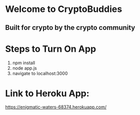 # Welcome to CryptoBuddies
## Built for crypto by the crypto community

# Steps to Turn On App
1. npm install
2. node app.js
3. navigate to localhost:3000

# Link to Heroku App: 
https://enigmatic-waters-68374.herokuapp.com/ 

